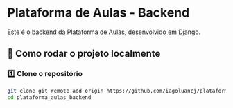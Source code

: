 # Plataforma de Aulas - Backend

Este é o backend da Plataforma de Aulas, desenvolvido em Django.

## 🚀 Como rodar o projeto localmente

### 1️⃣ Clone o repositório
```bash
git clone git remote add origin https://github.com/iagoluancj/plataforma_aulas_backend.git
cd plataforma_aulas_backend
